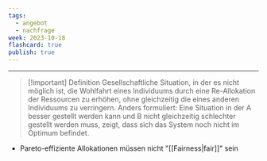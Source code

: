 ```yaml
---
tags:
  - angebot
  - nachfrage
week: 2023-10-18
flashcard: true
publish: true
---
```

***

> [!important] Definition
> Gesellschaftliche Situation, in der es nicht möglich ist, die Wohlfahrt eines Individuums durch eine Re-Allokation der Ressourcen zu erhöhen, ohne gleichzeitig die eines anderen Individuums zu verringern. Anders formuliert: Eine Situation in der A besser gestellt werden kann und B nicht gleichzeitig schlechter gestellt werden muss, zeigt, dass sich das System noch nicht im Optimum befindet.

- Pareto-effiziente Allokationen müssen nicht "[[Fairness|fair]]" sein
